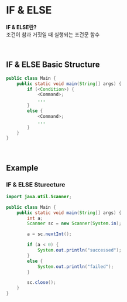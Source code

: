 # IF & ELSE
**IF & ELSE란?** <br>
조건이 참과 거짓일 때 실행되는 조건문 함수

<br>

## IF & ELSE Basic Structure
```java
public class Main {
    public static void main(String[] args) {
        if (<Condition>) {
            <Command>;
            ...
        }
        else {
            <Command>;
            ...
        }
    }
}
```

<br>

## Example
### IF & ELSE Sturecture
```java
import java.util.Scanner;

public class Main {
    public static void main(String[] args) {
        int a;
        Scanner sc = new Scanner(System.in);

        a = sc.nextInt();

        if (a < 0) {
            System.out.println("successed");
        }
        else {
            System.out.println("failed");
        }

        sc.close();
    }
}
```